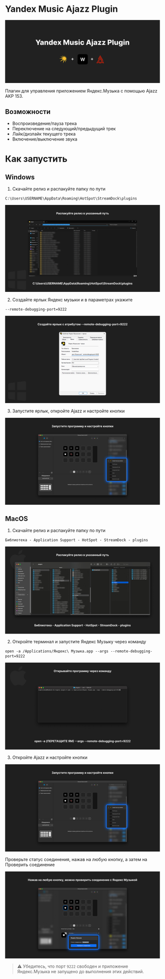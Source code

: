 # Yandex Music Ajazz Plugin
![Yandex Music Ajazz](static/git1.jpg)

Плагин для управления приложением Яндекс.Музыка с помощью Ajazz AKP 153.

## Возможности

- Воспроизведение/пауза трека
- Переключение на следующий/предыдущий трек
- Лайк/дизлайк текущего трека
- Включение/выключение звука

# Как запустить

## Windows

1. Скачайте релиз и распакуйте папку по пути 
  ```
C:\Users\USERNAME\AppData\Roaming\HotSpot\StreamDock\plugins
  ```
![Yandex Music Ajazz](static/git-win-1.jpg)

2. Создайте ярлык Яндекс музыки и в параметрах укажите 
  ```
--remote-debugging-port=9222
  ```
![Yandex Music Ajazz](static/git-win-2.jpg)

3. Запустите ярлык, откройте Ajazz и настройте кнопки

![Yandex Music Ajazz](static/git-settings.jpg)

## MacOS

1. Скачайте релиз и распакуйте папку по пути 
  ```
Библиотека - Application Support - HotSpot - StreamDock - plugins
  ```

![Yandex Music Ajazz](static/git-mac-1.jpg)

2. Откройте терминал и запустите Яндекс Музыку через команду 
  ```
open -a /Applications/Яндекс\ Музыка.app --args --remote-debugging-port=9222
  ```
![Yandex Music Ajazz](static/git-mac-2.jpg)

3. Откройте Ajazz и настройте кнопки

![Yandex Music Ajazz](static/git-settings.jpg)

Проверьте статус соединения, нажав на любую кнопку, а затем на Проверить соединение

![Yandex Music Ajazz](static/git-status.jpg)

> ⚠️ Убедитесь, что порт `9222` свободен и приложение Яндекс.Музыка не запущено до выполнения этих действий.